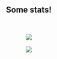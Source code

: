 <div align="center">
  <h2>Some stats!</h2>
  <br>
  <br>
  <img src="https://github-readme-stats.vercel.app/api/top-langs/?username=anuraghazra&layout=compact&theme=radical">
  <br>
  <br>
  <img src="https://github-readme-stats.vercel.app/api?username=antaww&show_icons=true&theme=radical&count_private=true">
</div>
